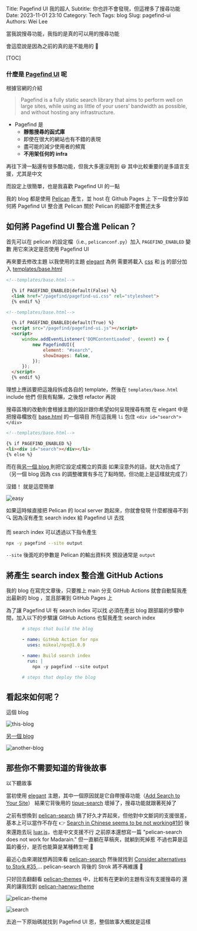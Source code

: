 Title: Pagefind UI 我的超人
Subtitle: 你也許不會發現，但這裡多了搜尋功能
Date: 2023-11-01 23:10
Category: Tech
Tags: blog
Slug: pagefind-ui
Authors: Wei Lee

當我說搜尋功能，我指的是真的可以用的搜尋功能

<!--more-->

會這麼說是因為之前的真的是不能用的 🥲

[TOC]

### 什麼是 [Pagefind UI](https://pagefind.app/) 呢

根據官網的介紹

> Pagefind is a fully static search library that aims to perform well on large sites, while using as little of your users’ bandwidth as possible, and without hosting any infrastructure.

* Pagefind 是
    * **靜態搜尋的函式庫**
    * 即使在很大的網站也有不錯的表現
    * 盡可能的減少使用者的頻寬
    * **不用架任何的 infra**

再往下滑一點還有很多酷功能，但我大多還沒用到 😆
其中比較重要的是多語言支援，尤其是中文

而設定上很簡單，也是我喜歡 Pagefind UI 的一點

我的 blog 都是使用 [Pelican](https://getpelican.com/) 產生，並 host 在 Github Pages 上
下一段會分享如何將 Pagefind UI 整合進 Pelican
關於 Pelican 的細節不會贅述太多

## 如何將 Pagefind UI 整合進 Pelican？

首先可以在 pelican 的設定檔（i.e., `pelicanconf.py`）加入 `PAGEFIND_ENABLED` 變數
用它來決定是否使用 Pagefind UI

再來要去修改主題
以我使用的主題 [elegant](https://github.com/Lee-W/elegant) 為例
需要將載入 [css](https://github.com/Lee-W/elegant/blob/blog-pagefindui-example/templates/base.html#L18-L20) 和 [js](https://github.com/Lee-W/elegant/blob/blog-pagefindui-example/templates/base.html#L128-L138) 的部分加入 [templates/base.html](https://github.com/Lee-W/elegant/blob/blog-pagefindui-example/templates/base.html)

```html
<!--templates/base.html-->

  {% if PAGEFIND_ENABLED|default(False) %}
  <link href="/pagefind/pagefind-ui.css" rel="stylesheet">
  {% endif %}
```

```html
<!--templates/base.html-->

  {% if PAGEFIND_ENABLED|default(True) %}
  <script src="/pagefind/pagefind-ui.js"></script>
  <script>
      window.addEventListener('DOMContentLoaded', (event) => {
          new PagefindUI({
              element: "#search",
              showImages: false,
          });
      });
  </script>
  {% endif %}
```

理想上應該要把這幾段拆成各自的 template，然後在 `templates/base.html` include 他們
但我有點懶，之後想 refactor 再說

搜尋區塊的改動則會根據主題的設計跟你希望如何呈現搜尋有關
在 elegant 中是把搜尋欄放在 [base.html](https://github.com/Lee-W/elegant/blob/blog-pagefindui-example/templates/base.html#L90-L92) 的一個項目
所在這我用 `li` 包住 `<div id="search"></div>`

```html
<!--templates/base.html-->

{% if PAGEFIND_ENABLED %}
<li><div id="search"></div></li>
{% else %}
```

而在我[另一個 blog ](https://travlog.wei-lee.me/)則把它設定成獨立的頁面
如果沒意外的話，就大功告成了
（另一個 blog 因為 css 的調整確實有多花了點時間，但功能上是這樣就完成了）

沒錯！ 就是這麼簡單

![easy](/images/posts-image/2023-pagefindui/easy.jpg)

如果這時候直接把 Pelican 的 local server 跑起來，你就會發現
什麼都搜尋不到 🔍
因為沒有產生 search index 給 Pagefind UI 去找

而 search index 可以透過以下指令產生

```sh
npx -y pagefind --site output
```

`--site` 後面吃的參數是 Pelican 的輸出資料夾
預設通常是 `output`

## 將產生 search index 整合進 GitHub Actions
我的 blog 在寫完文章後，只要推上 main 分支
GitHub Actions 就會自動幫我產出最新的 blog ，並且部署到 GitHub Pages 上

為了讓 Pagefind UI 有 search index 可以找
必須在產出 blog 跟部屬的步驟中間，加入以下的步驟讓 GitHub Actions 也幫我產生 search index

```yaml
      # steps that build the blog

      - name: GitHub Action for npx
        uses: mikeal/npx@1.0.0

      - name: Build search index
        run: |
          npx -y pagefind --site output

      # steps that deploy the blog
```

## 看起來如何呢？
這個 blog

![this-blog](/images/posts-image/2023-pagefindui/this-blog.jpg)

[另一個 blog ](https://travlog.wei-lee.me/)

![another-blog](/images/posts-image/2023-pagefindui/another-blog.jpg)

## 那些你不需要知道的背後故事
以下聽故事

當初使用 [elegant](https://github.com/Pelican-Elegant/elegant) 主題，其中一個原因就是它自帶搜尋功能（[Add Search to Your Site](https://elegant.oncrashreboot.com/add-search)）
結果它背後用的 [tipue-search](https://github.com/pelican-plugins/tipue-search) 壞掉了，搜尋功能就跟著死掉了

之前有想換到 [pelican-search](https://github.com/pelican-plugins/search)
搞了好久才弄起來，但他對中文斷詞的支援很差，基本上可以當作不存在
👉 [Search in Chinese seems to be not working#191](https://github.com/jameslittle230/stork/issues/191#)
後來還跑去玩 [luar.js](https://lunrjs.com/)，也是中文支援不行
之前原本還想寫一篇 "pelican-search does not work for Madarain."
但一直躺在草稿夾，就躺到死掉惹
不過也算是這篇的養分，是否也能算是某種轉生呢 🤔

最近心血來潮就想再回來看 [pelican-search](https://github.com/pelican-plugins/search)
然後就找到 [ Consider alternatives to Stork #35 ](https://github.com/pelican-plugins/search/issues/35) ...
pelican-search 背後的 Strok 將不再維護 🥲

只好回去翻翻看 [pelican-themes](https://github.com/getpelican/pelican-themes) 中，比較有在更新的主題有沒有支援搜尋的
還真的讓我找到 [pelican-haerwu-theme](https://github.com/hrw/pelican-haerwu-theme/tree/ea01213468a775dcd14e6aa5800f654af5670bc5)

![pelican-theme](/images/posts-image/2023-pagefindui/pelican-theme.jpg)

![search](/images/posts-image/2023-pagefindui/search.jpg)

去追一下原始碼就找到 Pagefind UI
恩，整個故事大概就是這樣
